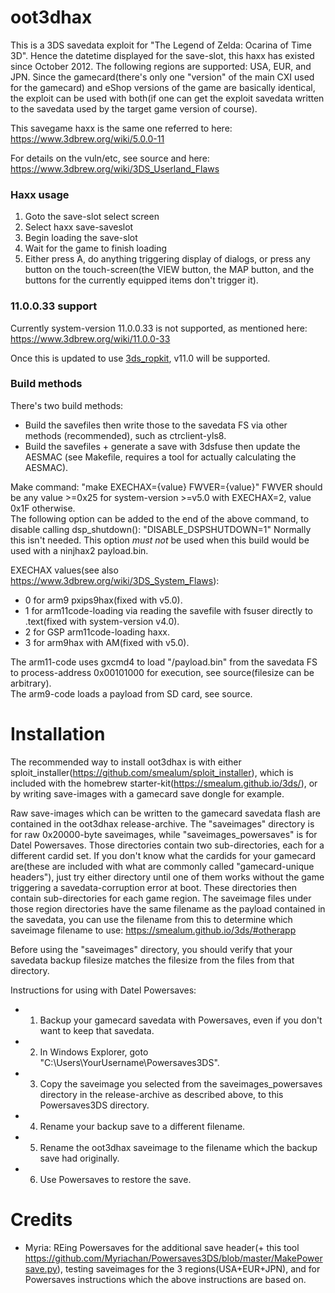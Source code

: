 # oot3dhax
This is a 3DS savedata exploit for "The Legend of Zelda: Ocarina of Time 3D". Hence the datetime displayed for the save-slot, this haxx has existed since October 2012. The following regions are supported: USA, EUR, and JPN. Since the gamecard(there's only one "version" of the main CXI used for the gamecard) and eShop versions of the game are basically identical, the exploit can be used with both(if one can get the exploit savedata written to the savedata used by the target game version of course).  

This savegame haxx is the same one referred to here: https://www.3dbrew.org/wiki/5.0.0-11  

For details on the vuln/etc, see source and here: https://www.3dbrew.org/wiki/3DS_Userland_Flaws

### Haxx usage
1. Goto the save-slot select screen
2. Select haxx save-saveslot 
3. Begin loading the save-slot
4. Wait for the game to finish loading
5. Either press A, do anything triggering display of dialogs, or press any button on the touch-screen(the VIEW button, the MAP button, and the buttons for the currently equipped items don't trigger it).  

### 11.0.0.33 support
Currently system-version 11.0.0.33 is not supported, as mentioned here: https://www.3dbrew.org/wiki/11.0.0-33

Once this is updated to use [3ds_ropkit](https://github.com/yellows8/3ds_ropkit), v11.0 will be supported.

### Build methods
There's two build methods:
* Build the savefiles then write those to the savedata FS via other methods (recommended), such as ctrclient-yls8.
* Build the savefiles + generate a save with 3dsfuse then update the AESMAC (see Makefile, requires a tool for actually calculating the AESMAC).  

Make command: 
"make EXECHAX={value} FWVER={value}"
FWVER should be any value >=0x25 for system-version >=v5.0 with EXECHAX=2, value 0x1F otherwise.  
The following option can be added to the end of the above command, to disable calling dsp_shutdown(): "DISABLE_DSPSHUTDOWN=1" Normally this isn't needed. This option *must* *not* be used when this build would be used with a ninjhax2 payload.bin.

EXECHAX values(see also https://www.3dbrew.org/wiki/3DS_System_Flaws):
* 0 for arm9 pxips9hax(fixed with v5.0).
* 1 for arm11code-loading via reading the savefile with fsuser directly to .text(fixed with system-version v4.0).
* 2 for GSP arm11code-loading haxx.
* 3 for arm9hax with AM(fixed with v5.0).

The arm11-code uses gxcmd4 to load "/payload.bin" from the savedata FS to process-address 0x00101000 for execution, see source(filesize can be arbitrary).  
The arm9-code loads a payload from SD card, see source.  

# Installation
The recommended way to install oot3dhax is with either sploit_installer(https://github.com/smealum/sploit_installer), which is included with the homebrew starter-kit(https://smealum.github.io/3ds/), or by writing save-images with a gamecard save dongle for example.

Raw save-images which can be written to the gamecard savedata flash are contained in the oot3dhax release-archive. The "saveimages" directory is for raw 0x20000-byte saveimages, while "saveimages_powersaves" is for Datel Powersaves. Those directories contain two sub-directories, each for a different cardid set. If you don't know what the cardids for your gamecard are(these are included with what are commonly called "gamecard-unique headers"), just try either directory until one of them works without the game triggering a savedata-corruption error at boot. These directories then contain sub-directories for each game region. The saveimage files under those region directories have the same filename as the payload contained in the savedata, you can use the filename from this to determine which saveimage filename to use: https://smealum.github.io/3ds/#otherapp

Before using the "saveimages" directory, you should verify that your savedata backup filesize matches the filesize from the files from that directory.

Instructions for using with Datel Powersaves:
* 1) Backup your gamecard savedata with Powersaves, even if you don't want to keep that savedata.
* 2) In Windows Explorer, goto "C:\Users\YourUsername\Powersaves3DS".
* 3) Copy the saveimage you selected from the saveimages_powersaves directory in the release-archive as described above, to this Powersaves3DS directory.
* 4) Rename your backup save to a different filename.
* 5) Rename the oot3dhax saveimage to the filename which the backup save had originally.
* 6) Use Powersaves to restore the save.

# Credits
* Myria: REing Powersaves for the additional save header(+ this tool https://github.com/Myriachan/Powersaves3DS/blob/master/MakePowersave.py), testing saveimages for the 3 regions(USA+EUR+JPN), and for Powersaves instructions which the above instructions are based on.

